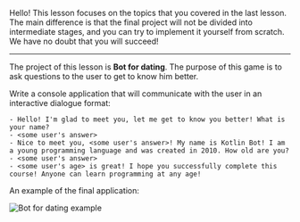 Hello! This lesson focuses on the topics that you covered in the last lesson. 
The main difference is that the final project will not be divided into intermediate stages, 
and you can try to implement it yourself from scratch. 
We have no doubt that you will succeed!

----

The project of this lesson is **Bot for dating**.
The purpose of this game is to ask questions to the user to get to know him better.

Write a console application 
that will communicate with the user in an interactive dialogue format:

```text
- Hello! I'm glad to meet you, let me get to know you better! What is your name?
- <some user's answer>
- Nice to meet you, <some user's answer>! My name is Kotlin Bot! I am a young programming language and was created in 2010. How old are you?
- <some user's answer>
- <some user's age> is great! I hope you successfully complete this course! Anyone can learn programming at any age!
```

An example of the final application:

![Bot for dating example](./src/main/resources/images/bot_for_dating.gif "Bot for dating example")

